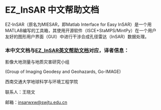# EZ_InSAR 中文帮助文档

EZ-InSAR（原名为MIESAR，即Matlab Interface for Easy InSAR）是一个用MATLAB编写的工具箱，其使用开源软件（ISCE+StaMPS/MintPy）在一个用户友好的图形用户界面（GUI）中进行干涉合成孔径雷达（InSAR）数据处理。


### 本中文文档与[EZ_InSAR英文帮助文档](xxx)对应，译者信息：

影像大地测量与地质灾害研究小组

(Group of Imaging Geodesy and Geohazards, Go-IMAGE)

西南交通大学地球科学与环境工程学院

联系人：王晓文

邮箱：insarwxw@swjtu.edu.cn
